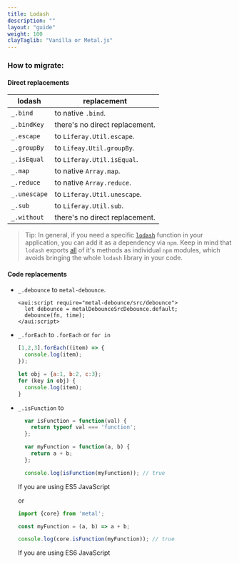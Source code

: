 ```yaml
---
title: Lodash
description: ""
layout: "guide"
weight: 100
clayTaglib: "Vanilla or Metal.js"
---
```


<article id="how-to-migrate">

### How to migrate:

#### Direct replacements
  lodash | replacement
  --- | ---
  `_.bind` | to native `.bind`.
  `_.bindKey` | there's no direct replacement.
  `_.escape` | to `Liferay.Util.escape`.
  `_.groupBy` | to `Lifeay.Util.groupBy`.
  `_.isEqual` | to `Liferay.Util.isEqual`.
  `_.map` | to native `Array.map`.
  `_.reduce` | to native `Array.reduce`.
  `_.unescape` | to `Liferay.Util.unescape`.
  `_.sub` | to `Liferay.Util.sub`.
  `_.without` | there's no direct replacement.

> Tip: In general, if you need a specific [`lodash`](https://github.com/lodash/lodash) function in your application, you can add it as a dependency via `npm`.
 Keep in mind that `lodash` exports [all](https://www.npmjs.com/search?q=keywords:lodash-modularized) of it's methods as individual `npm` modules, which avoids bringing the whole `lodash` library
in your code.

#### Code replacements
- `_.debounce` to `metal-debounce`.
  ```htmlmixed
  <aui:script require="metal-debounce/src/debounce">
    let debounce = metalDebounceSrcDebounce.default;
    debounce(fn, time);
  </aui:script>
  ```

- `_.forEach` to `.forEach` or `for in`
  ```javascript
  [1,2,3].forEach((item) => {
    console.log(item);
  });

  let obj = {a:1, b:2, c:3};
  for (key in obj) {
    console.log(item);
  }
  ```

- `_.isFunction` to
  ```javascript
    var isFunction = function(val) {
      return typeof val === 'function';
    };

    var myFunction = function(a, b) {
      return a + b;
    };

    console.log(isFunction(myFunction)); // true
  ```

  If you are using ES5 JavaScript

  or

  ```javascript
  import {core} from 'metal';

  const myFunction = (a, b) => a + b;

  console.log(core.isFunction(myFunction)); // true
  ```

  If you are using ES6 JavaScript

</article>